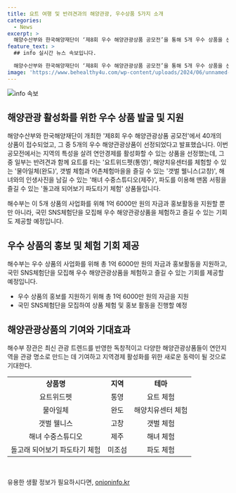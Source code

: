 ```yaml
---
title: 요트 여행 및 반려견과의 해양관광, 우수상품 5가지 소개
categories:
  - News
excerpt: >
  해양수산부와 한국해양재단이 ‘제8회 우수 해양관광상품 공모전’을 통해 5개 우수 상품을 선정했다. 이들은 지역 특성을 반영한 상품으로, 반려견과 함께 요트를 타는 요트위드펫(통영), 해양치유센터를 체험하는 물아일체(완도), 갯벌 체험과 어촌체험마을을 즐기는 갯벌 웰니스(고창), 해녀와 인생사진을 남기는 해녀 수중스튜디오(제주), 맨몸 서핑을 즐기는 돌고래 되어보기 파도타기 체험 상품이다. 이에 1억 6000만 원의 자금과 홍보 활동을 지원하며, 국민 SNS체험단을 모집하여 체험 기회를 제공할 계획이다. 해수부는 이로써 해양 관광 명소로의 발전과 지역경제 활성화에 기대하고 있다.
feature_text: >
  ## info 실시간 뉴스 속보입니다.

  해양수산부와 한국해양재단이 ‘제8회 우수 해양관광상품 공모전’을 통해 5개 우수 상품을 선정했다. 이들은 지역 특성을 반영한 상품으로, 반려견과 함께 요트를 타는 요트위드펫(통영), 해양치유센터를 체험하는 물아일체(완도), 갯벌 체험과 어촌체험마을을 즐기는 갯벌 웰니스(고창), 해녀와 인생사진을 남기는 해녀 수중스튜디오(제주), 맨몸 서핑을 즐기는 돌고래 되어보기 파도타기 체험 상품이다. 이에 1억 6000만 원의 자금과 홍보 활동을 지원하며, 국민 SNS체험단을 모집하여 체험 기회를 제공할 계획이다. 해수부는 이로써 해양 관광 명소로의 발전과 지역경제 활성화에 기대하고 있다.
image: 'https://www.behealthy4u.com/wp-content/uploads/2024/06/unnamed-file.png'
---
```


<p><img src="https://www.behealthy4u.com/wp-content/uploads/2024/06/unnamed-file.png" alt="info 속보" /></p>

<h2 data-ke-size="size26">해양관광 활성화를 위한 우수 상품 발굴 및 지원</h2>

<p>해양수산부와 한국해양재단이 개최한 '제8회 우수 해양관광상품 공모전'에서 40개의 상품이 접수되었고, 그 중 5개의 우수 해양관광상품이 선정되었다고 발표했습니다. 이번 공모전에서는 지역의 특성을 살려 연안경제를 활성화할 수 있는 상품을 선정했는데, 그 중 일부는 반려견과 함께 요트를 타는 '요트위드펫(통영)', 해양치유센터를 체험할 수 있는 '물아일체(완도)', 갯벌 체험과 어촌체험마을을 즐길 수 있는 '갯벌 웰니스(고창)', 해녀와의 인생사진을 남길 수 있는 '해녀 수중스튜디오(제주)', 파도를 이용해 맨몸 서핑을 즐길 수 있는 '돌고래 되어보기 파도타기 체험' 상품들입니다.</p>

<p data-ke-size="size16">해수부는 이 5개 상품의 사업화를 위해 1억 6000만 원의 자금과 홍보활동을 지원할 뿐만 아니라, 국민 SNS체험단을 모집해 우수 해양관광상품을 체험하고 즐길 수 있는 기회도 제공할 예정입니다.</p>

<h2 data-ke-size="size24">우수 상품의 홍보 및 체험 기회 제공</h2>

<p>해수부는 우수 상품의 사업화를 위해 총 1억 6000만 원의 자금과 홍보활동을 지원하고, 국민 SNS체험단을 모집해 우수 해양관광상품을 체험하고 즐길 수 있는 기회를 제공할 예정입니다.</p>

<ul>
   <li>우수 상품의 홍보를 지원하기 위해 총 1억 6000만 원의 자금을 지원</li>
   <li>국민 SNS체험단을 모집하여 상품 체험 및 홍보 활동을 진행할 예정</li>
</ul>

<h2 data-ke-size="size24">해양관광상품의 기여와 기대효과</h2>

<p>해수부 장관은 최신 관광 트렌드를 반영한 독창적이고 다양한 해양관광상품들이 연안지역을 관광 명소로 만드는 데 기여하고 지역경제 활성화를 위한 새로운 동력이 될 것으로 기대한다.</p>

<table>
   <tr>
      <td style="text-align: center; height: 17px;"><b>상품명</b></td>
      <td style="text-align: center; height: 17px;"><b>지역</b></td>
      <td style="text-align: center; height: 17px;"><b>테마</b></td>
   </tr>
   <tr>
      <td style="text-align: center; height: 17px;">요트위드펫</td>
      <td style="text-align: center; height: 17px;">통영</td>
      <td style="text-align: center; height: 17px;">요트 체험</td>
   </tr>
   <tr>
      <td style="text-align: center; height: 17px;">물아일체</td>
      <td style="text-align: center; height: 17px;">완도</td>
      <td style="text-align: center; height: 17px;">해양치유센터 체험</td>
   </tr>
   <tr>
      <td style="text-align: center; height: 17px;">갯벌 웰니스</td>
      <td style="text-align: center; height: 17px;">고창</td>
      <td style="text-align: center; height: 17px;">갯벌 체험</td>
   </tr>
   <tr>
      <td style="text-align: center; height: 17px;">해녀 수중스튜디오</td>
      <td style="text-align: center; height: 17px;">제주</td>
      <td style="text-align: center; height: 17px;">해녀 체험</td>
   </tr>
   <tr>
      <td style="text-align: center; height: 17px;">돌고래 되어보기 파도타기 체험</td>
      <td style="text-align: center; height: 17px;">미조섬</td>
      <td style="text-align: center; height: 17px;">파도 체험</td>
   </tr>
</table>

<p data-ke-size="size16">&nbsp;</p>
유용한 생활 정보가 필요하시다면, <a href="https://onioninfo.kr" rel="dofollow">onioninfo.kr</a>



